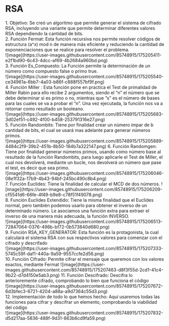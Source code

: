 <h1> RSA</h1>
1. Objetivo: Se creó un algoritmo que permite generar el sistema de cifrado RSA, incluyendo una variante que permite determinar diferentes valores RSA dependiendo la cantidad de bits.<br> 2. Función Fermat: Esta función recursiva nos permite resolver códigos de estructura (a^x) mod n de manera más eficiente y reduciendo la cantidad de exponenciaciones que se realice para resolver el problema.<br> ![image](https://user-images.githubusercontent.com/85748915/175205411-e2f1bd90-6c43-4dcc-af69-4b2684a960bd.png) <br>3. Función Es_Compuesto: La Función permite la determinación de un número como compuesto false o primo true.<br> ![image](https://user-images.githubusercontent.com/85748915/175205540-ce34961a-6bb7-4a03-b86f-c888f557bf9f.png)<br> 4. Función Miller : Esta función pone en practica el Test de primalidad de Miller Rabin para ello recibe 2 argumentos, siendo el “n” el número que se debe determinar si es primo o no, mientras que “s” es el número de bases para las cuales se va a probar el “n”. Una vez ejecutada, la función nos va a retornar como resultado un booleano. <br>![image](https://user-images.githubusercontent.com/85748915/175205683-3d02ef51-c492-4f00-b458-253791316e27.png) <br>5. Función Randombits: Tiene por finalidad crear un número impar de b cantidad de bits, el cual se usará mas adelante para generar números primos.<br> ![image](https://user-images.githubusercontent.com/85748915/175205889-4484c2f9-39b2-451b-8b50-184b7a322147.png) 6. Función Randomgen: Tiene por finalidad generar números primos, usando como número base al resultado de la función Randombits, para luego aplicarle el Test de Miller, el cual nos devolverá, mediante un bucle, nos devolverá un número que pase el test, es decir que sea primo.<br> ![image](https://user-images.githubusercontent.com/85748915/175206046-08e1f32a-17b9-4b43-94bf-245bc490c8b4.png)<br> 7. Función Euclides: Tiene la finalidad de calcular el MCD de dos números. ![image](https://user-images.githubusercontent.com/85748915/175206209-cf5541d6-66fe-4f49-b9e8-c78f51f49078.png)<br> 8. Función Euclides Extendido: Tiene la misma finalidad que el Euclides normal, pero también podemos usarlo para obtener el inverso de un determinado número. Le asociamos una función extra para extraer el inverso de una manera más adecuada, la función INVERSO. <br>![image](https://user-images.githubusercontent.com/85748915/175206513-72847064-0376-496b-bf72-0b573840d680.png) <br>9. Función RSA_KEY_GENERATOR: Esta función es la protagonista, la cual calculará el sistema RSA con sus respectivos valores para comenzar con el cifrado y descrifado <br>![image](https://user-images.githubusercontent.com/85748915/175207333-5745c59f-daf1-440a-9a59-9557ccfe2d56.png)<br> 10. Función Cifrado: Permite cifrar el mensaje que queremos con los valores exactos, mediante Fermat ![image](https://user-images.githubusercontent.com/85748915/175207463-d8f3f55d-2cd1-41c4-9b22-d7d4150e5ab3.png) 11. Función Descifrado: Descifra lo anterioremente cifrado, comprobando lo bien que funciona el código<br> ![image](https://user-images.githubusercontent.com/85748915/175207672-6d3bfec3-6721-4204-a88a-a9d7364c55d3.png)<br> 12. Implementación de todo lo que hemos hecho: Aquí usaremos todas las funciones para cifrar y descifrar un elemento, comprobando la viabilidad del código <br>![image](https://user-images.githubusercontent.com/85748915/175207832-d5d217aa-5836-488f-9d31-863b6cd9fa59.png)
